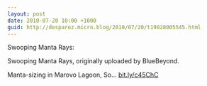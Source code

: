 ```yaml
---
layout: post
date: 2010-07-20 10:00 +1000
guid: http://desparoz.micro.blog/2010/07/20/t19028005545.html
---
```

Swooping Manta Rays: 

Swooping Manta Rays, originally uploaded by BlueBeyond.

Manta-sizing in Marovo Lagoon, So... [bit.ly/c45ChC](http://bit.ly/c45ChC)
